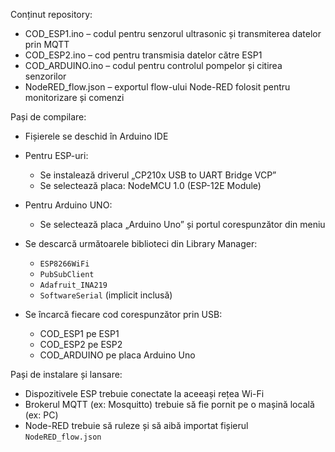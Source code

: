 Conținut repository:
- COD_ESP1.ino – codul pentru senzorul ultrasonic și transmiterea datelor prin MQTT
- COD_ESP2.ino – cod pentru transmisia datelor către ESP1
- COD_ARDUINO.ino – codul pentru controlul pompelor și citirea senzorilor
- NodeRED_flow.json – exportul flow-ului Node-RED folosit pentru monitorizare și comenzi

Pași de compilare:
- Fișierele se deschid în Arduino IDE 
- Pentru ESP-uri:
  - Se instalează driverul „CP210x USB to UART Bridge VCP”
  - Se selectează placa: NodeMCU 1.0 (ESP-12E Module)
- Pentru Arduino UNO:
  - Se selectează placa „Arduino Uno” și portul corespunzător din meniu

- Se descarcă următoarele biblioteci din Library Manager:
  - `ESP8266WiFi`
  - `PubSubClient`
  - `Adafruit_INA219`
  - `SoftwareSerial` (implicit inclusă)

- Se încarcă fiecare cod corespunzător prin USB:
  - COD_ESP1 pe ESP1
  - COD_ESP2 pe ESP2
  - COD_ARDUINO pe placa Arduino Uno

Pași de instalare și lansare:
- Dispozitivele ESP trebuie conectate la aceeași rețea Wi-Fi
- Brokerul MQTT (ex: Mosquitto) trebuie să fie pornit pe o mașină locală (ex: PC)
- Node-RED trebuie să ruleze și să aibă importat fișierul `NodeRED_flow.json`
